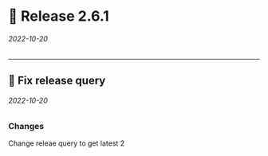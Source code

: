 

# :rocket: Release 2.6.1 
###### 2022-10-20

---

## :bug: Fix release query 
###### 2022-10-20

### Changes
<!-- Specify changes you've done in your PR, be as specific as you can! :) -->
Change releae query to get latest 2


